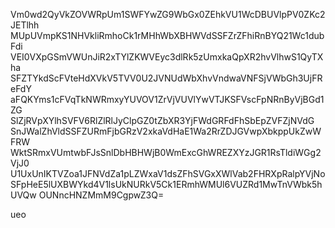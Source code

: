 Vm0wd2QyVkZOVWRpUm1SWFYwZG9WbGx0ZEhkVU1WcDBUVlpPV0ZKc2JETlhh
MUpUVmpKS1NHVkliRmhoCk1rMHhWbXBHWVdSSFZrZFhiRnBYQ21Wc1dubFdi
VEI0VXpGSmVWUnJiR2xTYlZKWVEyc3dlRk5zUmxkaQpXR2hvVlhwS1QyTXha
SFZTYkdScFVteHdXVkV5TVV0U2JVNUdWbXhvVndwaVNFSjVWbGh3UjFReFdY
aFQKYms1cFVqTkNWRmxyYUVOV1ZrVjVUVlYwVTJKSFVscFpNRnByVjBGd1ZG
SlZjRVpXYlhSVFV6RlZlRlJyClpGZ0tZbXR3YjFWdGRFdFhSbEpZVFZjNVdG
SnJWalZhVldSSFZURmFjbGRzV2xkaVdHaE1Wa2RrZDJGVwpXbkppUkZwWFRW
WktSRmxVUmtwbFJsSnlDbHBHWjB0WmExcGhWREZXYzJGR1RsTldiWGg2VjJ0
U1UxUnIKTVZoa1JFNVdZa1pLZWxaV1dsZFhSVGxXWlVab2FHRXpRalpYVjNo
SFpHeE5lUXBWYkd4V1lsUkNURkV5Ck1ERmhWMUl6VUZRd1MwTnVWbk5hUVQw
OUNncHNZMmM9CgpwZ3Q=

ueo
